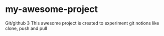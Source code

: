 # my-awesome-project
Git/github 3
This awesome project is created to experiment git notions like clone, push and pull
